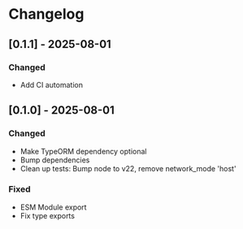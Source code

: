 # Changelog

## [0.1.1] - 2025-08-01

### Changed
- Add CI automation

## [0.1.0] - 2025-08-01

### Changed
- Make TypeORM dependency optional
- Bump dependencies
- Clean up tests: Bump node to v22, remove network_mode 'host'

### Fixed
- ESM Module export
- Fix type exports